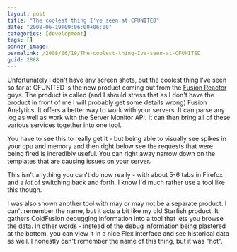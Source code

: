 ```yaml
---
layout: post
title: "The coolest thing I've seen at CFUNITED"
date: "2008-06-19T09:06:00+06:00"
categories: [development]
tags: []
banner_image: 
permalink: /2008/06/19/The-coolest-thing-Ive-seen-at-CFUNITED
guid: 2888
---
```


Unfortunately I don't have any screen shots, but the coolest thing I've seen so far at CFUNITED is the new product coming out from the <a href="http://www.fusion-reactor.com">Fusion Reactor</a> guys. The product is called (and I should stress that as I don't have the product in front of me I will probably get some details wrong) Fusion Analytics. It offers a better way to work with your servers. It can parse any log as well as work with the Server Monitor API. It can then bring all of these various services together into one tool.
<!--more-->
You have to see this to really get it - but being able to visually see spikes in your cpu and memory and then right below see the requests that were being fired is incredibly useful. You can right away narrow down on the templates that are causing issues on your server.

This isn't anything you can't do now really - with about 5-6 tabs in Firefox and a <i>lot</i> of switching back and forth. I know I'd much rather use a tool like this though. 

I was also shown another tool with may or may not be a separate product. I can't remember the name, but it acts a bit like my old Starfish product. It gathers ColdFusion debugging information into a tool that lets you browse the data. In other words - instead of the debug information being plastered at the bottom, you can view it in a nice Flex interface and see historical data as well. I honestly can't remember the name of this thing, but it was "hot".